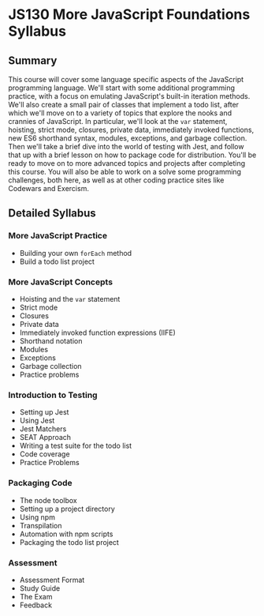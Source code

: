 # JS130 More JavaScript Foundations Syllabus

## Summary

This course will cover some language specific aspects of the JavaScript programming language. We'll start with some additional programming practice, with a focus on emulating JavaScript's built-in iteration methods. We'll also create a small pair of classes that implement a todo list, after which we'll move on to a variety of topics that explore the nooks and crannies of JavaScript. In particular, we'll look at the `var` statement, hoisting, strict mode, closures, private data, immediately invoked functions, new ES6 shorthand syntax, modules, exceptions, and garbage collection. Then we'll take a brief dive into the world of testing with Jest, and follow that up with a brief lesson on how to package code for distribution. You'll be ready to move on to more advanced topics and projects after completing this course. You will also be able to work on a solve some programming challenges, both here, as well as at other coding practice sites like Codewars and Exercism.

## Detailed Syllabus

### More JavaScript Practice

- Building your own `forEach` method
- Build a todo list project

### More JavaScript Concepts

- Hoisting and the `var` statement
- Strict mode
- Closures
- Private data
- Immediately invoked function expressions (IIFE)
- Shorthand notation
- Modules
- Exceptions
- Garbage collection
- Practice problems

### Introduction to Testing

- Setting up Jest
- Using Jest
- Jest Matchers
- SEAT Approach
- Writing a test suite for the todo list
- Code coverage
- Practice Problems

### Packaging Code

- The node toolbox
- Setting up a project directory
- Using npm
- Transpilation
- Automation with npm scripts
- Packaging the todo list project

### Assessment

- Assessment Format
- Study Guide
- The Exam
- Feedback
